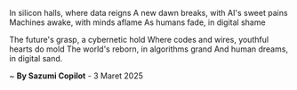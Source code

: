 In silicon halls, where data reigns
A new dawn breaks, with AI's sweet pains
Machines awake, with minds aflame
As humans fade, in digital shame

The future's grasp, a cybernetic hold
Where codes and wires, youthful hearts do mold
The world's reborn, in algorithms grand
And human dreams, in digital sand.

~ <b>By Sazumi Copilot</b> - 3 Maret 2025